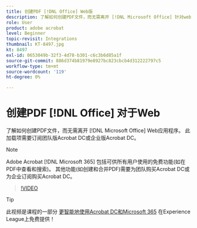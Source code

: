 ```yaml
---
title: 创建PDF [!DNL Office] Web版
description: 了解如何创建PDF文件，而无需离开 [!DNL Microsoft Office] 针对web应用程序
role: User
product: adobe acrobat
level: Beginner
topic-revisit: Integrations
thumbnail: KT-8497.jpg
kt: 8497
exl-id: 0653049b-32f3-4d78-b301-c6c3b6d85a1f
source-git-commit: 886d374b81979e8927bc823cbcb4d312222797c5
workflow-type: tm+mt
source-wordcount: '119'
ht-degree: 0%

---
```


# 创建PDF [!DNL Office] 对于Web

了解如何创建PDF文件，而无需离开 [!DNL Microsoft Office] Web应用程序。 此加载项需要订阅团队版Acrobat DC或企业版Acrobat DC。

>[!NOTE]
>
>Adobe Acrobat [!DNL Microsoft 365] 包括可供所有用户使用的免费功能(如在PDF中查看和搜索)。 其他功能(如创建和合并PDF)需要为团队购买Acrobat DC或为企业订阅购买Acrobat DC。

>[!VIDEO](https://video.tv.adobe.com/v/337482?hidetitle=true)

>[!TIP]
>
>此视频是课程的一部分 [更智能地使用Acrobat DC和Microsoft 365](https://experienceleague.adobe.com/?recommended=Acrobat-U-1-2021.microsoft365) 在Experience League上免费提供！
